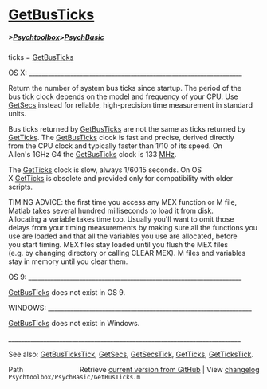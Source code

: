 # [GetBusTicks](GetBusTicks)
##### >[Psychtoolbox](Psychtoolbox)>[PsychBasic](PsychBasic)

ticks = [GetBusTicks](GetBusTicks)  
  
OS X: \_\_\_\_\_\_\_\_\_\_\_\_\_\_\_\_\_\_\_\_\_\_\_\_\_\_\_\_\_\_\_\_\_\_\_\_\_\_\_\_\_\_\_\_\_\_\_\_\_\_\_\_\_\_\_\_\_\_\_\_\_\_\_\_\_\_\_  
  
Return the number of system bus ticks since startup.  The period of the  
bus tick clock depends on the model and frequency of your CPU. Use  
[GetSecs](GetSecs) instead for reliable, high-precision time measurement in standard  
units.  
  
Bus ticks returned by [GetBusTicks](GetBusTicks) are not the same as ticks returned by  
[GetTicks](GetTicks).  The [GetBusTicks](GetBusTicks) clock is fast and precise, derived directly  
from the CPU clock and typically faster than 1/10 of its speed. On  
Allen's 1GHz G4 the [GetBusTicks](GetBusTicks) clock is 133 [MHz](MHz).  
  
The [GetTicks](GetTicks) clock is slow, always 1/60.15 seconds. On OS  
X [GetTicks](GetTicks) is obsolete and provided only for compatibility with older  
scripts.       
  
TIMING ADVICE: the first time you access any MEX function or M file,  
Matlab takes several hundred milliseconds to load it from disk.  
Allocating a variable takes time too. Usually you'll want to omit those  
delays from your timing measurements by making sure all the functions you  
use are loaded and that all the variables you use are allocated, before  
you start timing. MEX files stay loaded until you flush the MEX files  
(e.g. by changing directory or calling CLEAR MEX). M files and variables  
stay in memory until you clear them.  
  
OS 9: \_\_\_\_\_\_\_\_\_\_\_\_\_\_\_\_\_\_\_\_\_\_\_\_\_\_\_\_\_\_\_\_\_\_\_\_\_\_\_\_\_\_\_\_\_\_\_\_\_\_\_\_\_\_\_\_\_\_\_\_\_\_\_\_\_\_\_  
  
[GetBusTicks](GetBusTicks) does not exist in OS 9.   
  
WINDOWS: \_\_\_\_\_\_\_\_\_\_\_\_\_\_\_\_\_\_\_\_\_\_\_\_\_\_\_\_\_\_\_\_\_\_\_\_\_\_\_\_\_\_\_\_\_\_\_\_\_\_\_\_\_\_\_\_\_\_\_\_\_\_\_\_  
  
[GetBusTicks](GetBusTicks) does not exist in Windows.  
  
\_\_\_\_\_\_\_\_\_\_\_\_\_\_\_\_\_\_\_\_\_\_\_\_\_\_\_\_\_\_\_\_\_\_\_\_\_\_\_\_\_\_\_\_\_\_\_\_\_\_\_\_\_\_\_\_\_\_\_\_\_\_\_\_\_\_\_\_\_\_\_\_\_  
  
See also: [GetBusTicksTick](GetBusTicksTick), [GetSecs](GetSecs), [GetSecsTick](GetSecsTick),  [GetTicks](GetTicks), [GetTicksTick](GetTicksTick).  




<div class="code_header" style="text-align:right;">
  <span style="float:left;">Path&nbsp;&nbsp;</span> <span class="counter">Retrieve <a href=
  "https://raw.github.com/Psychtoolbox-3/Psychtoolbox-3/beta/Psychtoolbox/PsychBasic/GetBusTicks.m">current version from GitHub</a> | View <a href=
  "https://github.com/Psychtoolbox-3/Psychtoolbox-3/commits/beta/Psychtoolbox/PsychBasic/GetBusTicks.m">changelog</a></span>
</div>
<div class="code">
  <code>Psychtoolbox/PsychBasic/GetBusTicks.m</code>
</div>

